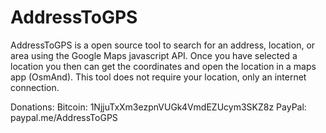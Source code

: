 # AddressToGPS
AddressToGPS is a open source tool to search for an address, location, or area using the Google Maps javascript API.
Once you have selected a location you then can get the coordinates and open the location in a maps app (OsmAnd).
This tool does not require your location, only an internet connection.

Donations:
Bitcoin:  1NjjuTxXm3ezpnVUGk4VmdEZUcym3SKZ8z
PayPal:   paypal.me/AddressToGPS
